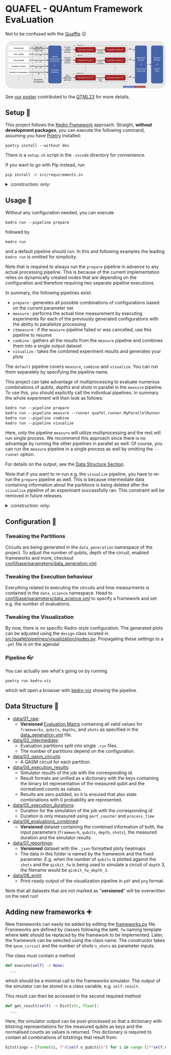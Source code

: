 # QUAFEL - QUAntum Framework EvaLuation

Not to be confused with the [Quaffle](https://harrypotter.fandom.com/wiki/Quaffle) :wink:

![Overview](docs/overview.png)

See [our poster](https://bwsyncandshare.kit.edu/s/CdnD6MEsNwYgJMd) contributed to the [QTML23](https://indico.cern.ch/event/1288979/) for more details.


## Setup :hammer:

This project follows the [Kedro Framework](https://kedro.org/) approach.
Straight, **without development packages**, you can execute the following command, assuming you have [Poetry](https://python-poetry.org/) installed:
```
poetry install --without dev
```
There is a ```setup.sh``` script in the ```.vscode``` directory for convenience.

If you want to go with Pip instead, run 
```
pip install -r src/requirements.in
```

<details>
<summary>:construction: only:</summary>

If you considere building docs, running tests and commiting to the project, run:
```
poetry install
poetry run pre-commit autoupdate
poetry run pre-commit install
poetry run pytest
poetry run mkdocs build
```
Again, there is a ```setup_dev.sh``` script in the ```.vscode``` directory for convenience.

With Pip the equivalent is
```
pip install -r src/requirements_dev.in
pre-commit autoupdate
pre-commit install
pytest
mkdocs build
```
</details>

## Usage :rocket: 

Without any configuration needed, you can execute
```
kedro run --pipeline prepare
```
followed by
```
kedro run
```
and a default pipeline should run. In this and following examples the leading `kedro run` is omitted for simplicity.

Note that is required to always run the `prepare` pipeline in advance to any actual processing pipeline.
This is because of the current implementation relies on dynamically created nodes that are depending on the configuration and therefore requiring two separate pipeline executions.

In summary, the following pipelines exist:
- `prepare` : generates all possible combinations of configurations based on the current parameter set
- `measure` : performs the actual time measurement by executing experiments for each of the previously generated configurations with the ability to parallelize processing
- `ctmeasure` : if the `measure` pipeline failed or was cancelled, use this pipeline to resume
- `combine` : gathers all the results from the `measure` pipeline and combines them into a single output dataset
- `visualize` : takes the combined experiment results and generates your plots

The `default` pipeline covers `measure`, `combine` and `visualize`.
You can run them separately by specifying the pipeline name.

This project can take advantage of multiprocessing to evaluate numerous combinations of *qubits*, *depths* and *shots* in parallel in the `measure` pipeline.
To use this, you should explicitly call the individual pipelines.
In summary the whole experiment will then look as follows:
```
kedro run --pipeline prepare
kedro run --pipeline measure --runner quafel.runner.MyParallelRunner
kedro run --pipeline combine
kedro run --pipeline visualize
```

Here, only the pipeline `measure` will utilize multiprocessing and the rest will run single process.
We recommend this approach since there is no advantage by running the other pipelines in parallel as well.
Of course, you can run the `measure` pipeline in a single process as well by omitting the `--runner` option.

For details on the output, see the [Data Structure Section](#floppy_disk-data-structure).

Note that if you want to re-run e.g. the `visualize` pipeline, you have to re-run the `prepare` pipeline as well.
This is because intermediate data containing information about the partitions is being deleted after the `visualize` pipeline of an experimant successfully ran.
This constraint will be removed in future releases.

<details>
<summary>:construction: only:</summary>
Checkout the pre-defined VSCode tasks if you want to develop on the project.
</details>

## Configuration :wrench:

### Tweaking the Partitions

Circuits are being generated in the ```data_generation``` namespace of the project.
To adjust the number of qubits, depth of the circuit, enabled frameworks and more, checkout [conf/base/parameters/data_generation.yml](/conf/base/parameters/data_generation.yml).

### Tweaking the Execution behaviour

Everything related to executing the circuits and time measurments is contained in the ```data_science``` namespace.
Head to [conf/base/parameters/data_science.yml](/conf/base/parameters/data_science.yml) to specify a framework and set e.g. the number of evaluations.

### Tweaking the Visualization

By now, there is no specific Kedro-style configuration.
The generated plots can be adjusted using the `design` class located in [src/quafel/pipelines/visualization/nodes.py](src/quafel/pipelines/visualization/nodes.py).
Propagating these settings to a `.yml` file is on the agenda!

### Pipeline :eyeglasses:

You can actually see what's going on by running
```
poetry run kedro-viz
```
which will open a browser with [kedro-viz](https://github.com/kedro-org/kedro-viz) showing the pipeline.

## Data Structure :floppy_disk:

- [data/01_raw](data/01_raw):
  - **Versioned** [Evaluation Matrix](data/01_raw/dataset.json) containing all valid values for ```frameworks```, ```qubits```, ```depths```, and ```shots``` as specified in the [data_generation.yml](conf/base/parameters/data_generation.yml) file.
- [data/02_intermediate](data/02_intermediate):
  - Evaluation partitions split into single ```.csv``` files.
  - The number of partitions depend on the configuration.
- [data/03_qasm_circuits](data/03_qasm_circuits/):
  - A QASM circuit for each partition.
- [data/04_execution_results](data/04_execution_results/):
  - Simulator results of the job with the corresponding id.
  - Result formats are unified as a dictionary with the keys containing the binary bit representation of the measured qubit and the normalized counts as values.
  - Results are zero padded, so it is ensured that also state combinations with $0$ probability are represented.
- [data/05_execution_durations](data/05_execution_durations/):
  - Duration for the simulation of the job with the corresponding id
  - Duration is only measured using `perf_counter` and `process_time`
- [data/06_evaluations_combined](data/06_evaluations_combined/):
  - **Versioned** dataset containing the combined information of both, the input parameters (```framework```, ```qubits```, ```depth```, ```shots```), the measured duration and the simulator results
- [data/07_reportings](data/07_reporting):
  - **Versioned** dataset with the ```.json``` formatted ploty heatmaps
  - The data in this folder is named by the framework and the fixed parameter. E.g. when the number of ```qubits``` is plotted against the ```shots``` and the ```qiskit_fw``` is being used to simulate a circuit of ```depth``` $3$, the filename would be ```qiskit_fw_depth_3```.
- [data/08_print](data/07_reporting):
  - Print-ready output of the visualization pipeline in `pdf` and `png` format.

Note that all datasets that are not marked as "**versioned**" will be overwritten on the next run!

## Adding new frameworks :heavy_plus_sign:

New frameworks can easily be added by editing the [frameworks.py](src/quafel/pipelines/data_science/frameworks.py) file.
Frameworks are defined by classes following the ```NAME_fw``` naming template where ```NAME``` should be replaced by the framework to be implemented.
Later, the framework can be selected using the class name.
The constructor takes the ```qasm_circuit``` and the number of shots ```n_shots``` as parameter inputs.

The class must contain a method
```python
def execute(self) -> None:
  ...
```
which should be a minimal call to the frameworks simulator.
The output of the simulator can be stored in a class variable, e.g. ```self.result```.

This result can then be accessed in the second required method 
```python
def get_result(self) -> Dict[str, float]:
  ...
```
Here, the simulator output can be post-processed so that a dictionary with bitstring representations for the measured qubits as keys and the normalised counts as values is returned.
This dictionary is required to contain all combinations of bitstrings that result from:

```python
bitstrings = [format(i, f"0{self.n_qubits}b") for i in range (2**self.n_qubits)]
```
